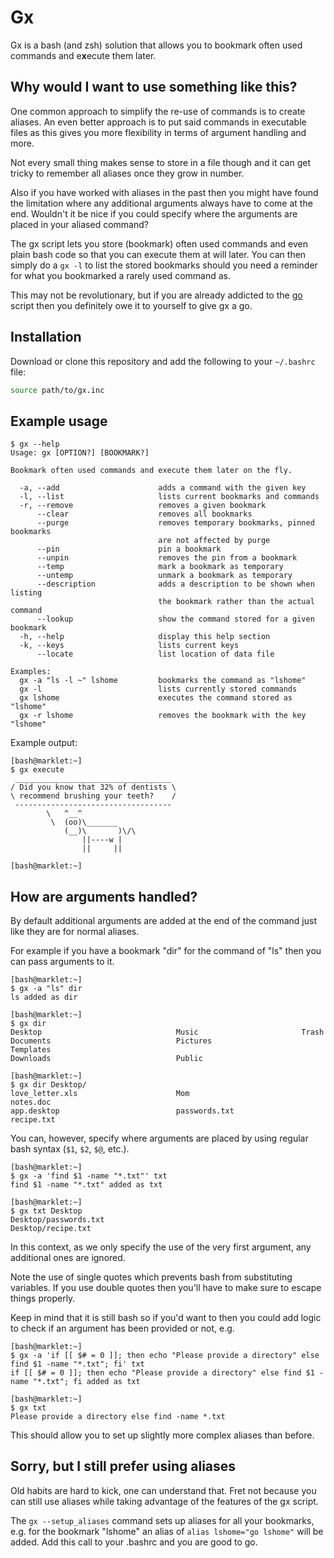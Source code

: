 # Gx

Gx is a bash (and zsh) solution that allows you to bookmark often used commands and e**x**ecute them later.

## Why would I want to use something like this?

One common approach to simplify the re-use of commands is to create aliases. An even better approach is to put said commands in executable files as this gives you more flexibility in terms of argument handling and more.

Not every small thing makes sense to store in a file though and it can get tricky to remember all aliases once they grow in number.

Also if you have worked with aliases in the past then you might have found the limitation where any additional arguments always have to come at the end. Wouldn't it be nice if you could specify where the arguments are placed in your aliased command?

The gx script lets you store (bookmark) often used commands and even plain bash code so that you can execute them at will later. You can then simply do a `gx -l` to list the stored bookmarks should you need a reminder for what you bookmarked a rarely used command as.

This may not be revolutionary, but if you are already addicted to the [go](https://github.com/bashmarklets/go-west) script then you definitely owe it to yourself to give gx a go.

## Installation

Download or clone this repository and add the following to your `~/.bashrc` file:
```bash
source path/to/gx.inc
```

## Example usage
```
$ gx --help                                                                    
Usage: gx [OPTION?] [BOOKMARK?]

Bookmark often used commands and execute them later on the fly.

  -a, --add                      adds a command with the given key
  -l, --list                     lists current bookmarks and commands
  -r, --remove                   removes a given bookmark
      --clear                    removes all bookmarks
      --purge                    removes temporary bookmarks, pinned bookmarks
                                 are not affected by purge
      --pin                      pin a bookmark
      --unpin                    removes the pin from a bookmark
      --temp                     mark a bookmark as temporary
      --untemp                   unmark a bookmark as temporary
      --description              adds a description to be shown when listing
                                 the bookmark rather than the actual command
      --lookup                   show the command stored for a given bookmark
  -h, --help                     display this help section
  -k, --keys                     lists current keys
      --locate                   list location of data file

Examples:
  gx -a "ls -l ~" lshome         bookmarks the command as "lshome"
  gx -l                          lists currently stored commands
  gx lshome                      executes the command stored as "lshome"
  gx -r lshome                   removes the bookmark with the key "lshome"

```

Example output:
```
[bash@marklet:~]
$ gx execute
 ___________________________________
/ Did you know that 32% of dentists \
\ recommend brushing your teeth?    /
 -----------------------------------
        \   ^__^
         \  (oo)\_______
            (__)\       )\/\
                ||----w |
                ||     ||

[bash@marklet:~]
```

## How are arguments handled?

By default additional arguments are added at the end of the command just like they are for normal aliases.

For example if you have a bookmark "dir" for the command of "ls" then you can pass arguments to it.
```
[bash@marklet:~]
$ gx -a "ls" dir                                                                                  
ls added as dir

[bash@marklet:~]
$ gx dir
Desktop                              Music                       Trash
Documents                            Pictures                    Templates
Downloads                            Public                  

[bash@marklet:~]
$ gx dir Desktop/
love_letter.xls                      Mom                         notes.doc
app.desktop                          passwords.txt               recipe.txt
```

You can, however, specify where arguments are placed by using regular bash syntax (`$1`, `$2`, `$@`, etc.).
```
[bash@marklet:~]
$ gx -a 'find $1 -name "*.txt"' txt
find $1 -name "*.txt" added as txt

[bash@marklet:~]
$ gx txt Desktop
Desktop/passwords.txt
Desktop/recipe.txt

```

In this context, as we only specify the use of the very first argument, any additional ones are ignored.

Note the use of single quotes which prevents bash from substituting variables. If you use double quotes then you'll have to make sure to escape things properly.

Keep in mind that it is still bash so if you'd want to then you could add logic to check if an argument has been provided or not, e.g.
```
[bash@marklet:~]
$ gx -a 'if [[ $# = 0 ]]; then echo "Please provide a directory" else find $1 -name "*.txt"; fi' txt
if [[ $# = 0 ]]; then echo "Please provide a directory" else find $1 -name "*.txt"; fi added as txt

[bash@marklet:~]
$ gx txt                                                                                          
Please provide a directory else find -name *.txt
```

This should allow you to set up slightly more complex aliases than before.

## Sorry, but I still prefer using aliases

Old habits are hard to kick, one can understand that. Fret not because you can still use aliases while taking advantage of the features of the gx script.

The `gx --setup_aliases` command sets up aliases for all your bookmarks, e.g. for the bookmark "lshome" an alias of `alias lshome="go lshome"` will be added. Add this call to your .bashrc and you are good to go.
